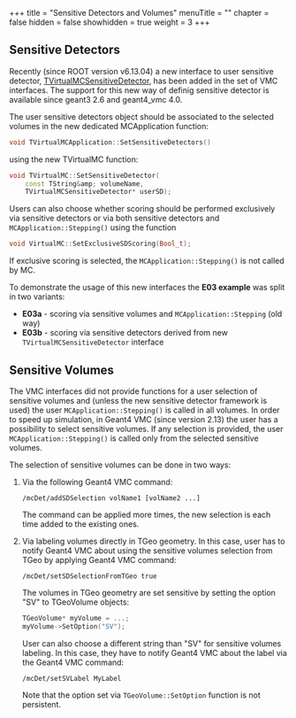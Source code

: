 +++
title = "Sensitive Detectors and Volumes"
menuTitle = ""
chapter = false
hidden = false
showhidden = true
weight = 3
+++

## Sensitive Detectors

Recently (since ROOT version v6.13.04) a new interface to user sensitive detector, [TVirtualMCSensitiveDetector](https://root.cern.ch/doc/master/classTVirtualMCSensitiveDetector.html), has been added in the set of VMC interfaces. The support for this new way of definig sensitive detector is available since geant3 2.6 and geant4_vmc 4.0.

The user sensitive detectors object should be associated to the selected volumes in the new dedicated MCApplication function:
```cpp
void TVirtualMCApplication::SetSensitiveDetectors()
```
using the new TVirtualMC function:
```cpp
void TVirtualMC::SetSensitiveDetector(
	const TString&amp; volumeName, 
	TVirtualMCSensitiveDetector* userSD);
```
Users can also choose whether scoring should be performed exclusively via sensitive detectors or via both sensitive detectors and `MCApplication::Stepping()` using the function
```cpp
void VirtualMC::SetExclusiveSDScoring(Bool_t);
```
If exclusive scoring is selected, the `MCApplication::Stepping()` is not called by MC.

To demonstrate the usage of this new interfaces the **E03 example** was split in two variants:

- **E03a** - scoring via sensitive volumes and `MCApplication::Stepping` (old way)
- **E03b** - scoring via sensitive detectors derived from new `TVirtualMCSensitiveDetector` interface

## Sensitive Volumes

The VMC interfaces did not provide functions for a user selection of sensitive volumes and (unless the new sensitive detector framework is used) the user `MCApplication::Stepping()` is called in all volumes. In order to speed up simulation, in Geant4 VMC (since version 2.13) the user has a possibility to select sensitive volumes. If any selection is provided, the user `MCApplication::Stepping()` is called only from the selected sensitive volumes.

The selection of sensitive volumes can be done in two ways:

1. Via the following Geant4 VMC command:
   ```
   /mcDet/addSDSelection volName1 [volName2 ...]
   ```
   The command can be applied more times, the new selection is each time added to the existing ones.

2. Via labeling volumes directly in TGeo geometry. In this case, user has to notify Geant4 VMC about using the sensitive volumes selection from TGeo by applying Geant4 VMC command: 
   ```
   /mcDet/setSDSelectionFromTGeo true
   ```
   The volumes in TGeo geometry are set sensitive by setting the option "SV" to TGeoVolume objects: 
   ```cpp
   TGeoVolume* myVolume = ...;
   myVolume->SetOption("SV");
   ```
   User can also choose a different string than "SV" for sensitive volumes labeling. In this case, they have to notify Geant4 VMC about the label via the Geant4 VMC command: 
   ```
   /mcDet/setSVLabel MyLabel
   ```
   Note that the option set via `TGeoVolume::SetOption` function is not persistent.

